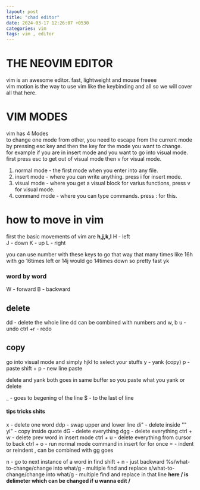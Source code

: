 ```yaml
---
layout: post
title: "chad editor"
date: 2024-03-17 12:26:07 +0530
categories: vim
tags: vim , editor
---
```


# THE NEOVIM EDITOR
vim is an awesome editor. fast, lightweight and mouse freeee <br>
vim motion is the way to use vim like the keybinding and all  so we will cover all that here. <br>

# VIM MODES
vim has 4 Modes <br>
to change one mode from other, you need to escape from the current mode by pressing esc key and then the key for the mode you want to change. 
<br>
for example if you are in insert mode and you want to go into visual mode. first press esc to get out of visual mode then v for visual mode.
<br>
1. normal mode  - the first mode when you enter into any file.
2. insert mode - where you can write anything. press i for insert mode.
3. visual mode - where you get a visual block for varius functions, press v for visual mode.
4. command mode - where you can type commands. press : for this.

# how to move in vim 
first the basic movements of vim are **h,j,k,l** 
H - left  
J - down
K - up
L - right

you can use number with these keys to go that way that many times like 16h with go 16times left or 14j would go 14times down so pretty fast yk

### word by word 
W - forward
B - backward 

## delete
dd - delete the whole line
dd can be combined with numbers and w, b
u - undo
ctrl +r - redo

## copy
go into visual mode and simply hjkl to select your stuffs
y - yank (copy)
p - paste 
shift + p - new line paste

delete and yank both goes in same buffer so you paste what you yank or delete

_ - goes to begening of the line
$ - to the last of line


#### tips tricks shits 

x - delete one word 
ddp - swap upper and lower line 
di" - delete inside ""
yi" - copy inside quote
dG - delete everything 
dgg - delete everything
ctrl + w - delete prev word in insert mode 
ctrl + u - delete everything from cursor to back
ctrl + o - run normal mode command in insert for for once
= - indent or reindent , can be combined with gg goes

n - go to next instance of a word in find 
shift + n - just backward
%s/what-to-change/change into what/g   - multiple find and replace
s/what-to-change/change into what/g   - multiple find and replace in that line 
**here / is delimeter which can be changed if u wanna edit /**


